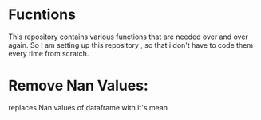 # Fucntions
This repository contains various functions that are needed over and over again. So I am setting up this repository , so that i don't have to code them every time from scratch.

# Remove Nan Values:
replaces Nan values of dataframe with it's mean
